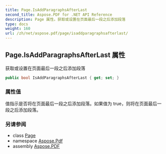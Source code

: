```yaml
---
title: Page.IsAddParagraphsAfterLast
second_title: Aspose.PDF for .NET API Reference
description: Page 属性。获取或设置在页面最后一段之后添加段落
type: docs
weight: 160
url: /zh/net/aspose.pdf/page/isaddparagraphsafterlast/
---
```

## Page.IsAddParagraphsAfterLast 属性

获取或设置在页面最后一段之后添加段落

```csharp
public bool IsAddParagraphsAfterLast { get; set; }
```

### 属性值

值指示是否将在页面最后一段之后添加段落。如果值为 true，则将在页面最后一段之后添加段落。

### 另请参阅

* class [Page](../)
* namespace [Aspose.Pdf](../../../aspose.pdf/)
* assembly [Aspose.PDF](../../../)